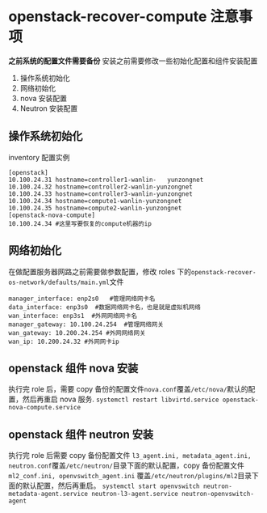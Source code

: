# openstack-recover-compute 注意事项
**之前系统的配置文件需要备份**
安装之前需要修改一些初始化配置和组件安装配置
1. 操作系统初始化
2. 网络初始化
3. nova 安装配置
4. Neutron 安装配置

## 操作系统初始化
inventory 配置实例

	[openstack]
	10.100.24.31 hostname=controller1-wanlin-	yunzongnet
	10.100.24.32 hostname=controller2-wanlin-yunzongnet
	10.100.24.33 hostname=controller3-wanlin-yunzongnet
	10.100.24.34 hostname=compute1-wanlin-yunzongnet
	10.100.24.35 hostname=compute2-wanlin-yunzongnet
	[openstack-nova-compute]
	10.100.24.34 #这里写要恢复的compute机器的ip
	
## 网络初始化

在做配置服务器网路之前需要做参数配置，修改 roles 下的`openstack-recover-os-network/defaults/main.yml`文件

```
manager_interface: enp2s0   #管理网络网卡名
data_interface: enp3s0  #数据网络网卡名，也是就是虚拟机网络
wan_interface: enp3s1  #外网网络网卡名
manager_gateway: 10.100.24.254  #管理网络网关
wan_gateway: 10.200.24.254 #外网网络网关
wan_ip: 10.200.24.32 #外网网卡ip
```

## openstack 组件 nova 安装

执行完 role 后，需要 copy 备份的配置文件`nova.conf`覆盖`/etc/nova/`默认的配置，然后再重启 nova 服务.
`systemctl restart libvirtd.service openstack-nova-compute.service`

## openstack 组件 neutron 安装

执行完 role 后需要 copy 备份配置文件 `l3_agent.ini, metadata_agent.ini, neutron.conf`覆盖`/etc/neutron/`目录下面的默认配置，copy 备份配置文件`ml2_conf.ini, openvswitch_agent.ini` 覆盖`/etc/neutron/plugins/ml2`目录下面的默认配置，然后再重启。
`systemctl start openvswitch neutron-metadata-agent.service neutron-l3-agent.service neutron-openvswitch-agent`








